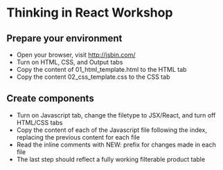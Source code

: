 # Thinking in React Workshop

## Prepare your environment

* Open your browser, visit http://jsbin.com/
* Turn on HTML, CSS, and Output tabs
* Copy the content of 01_html_template.html to the HTML tab
* Copy the content 02_css_template.css to the CSS tab

## Create components

* Turn on Javascript tab, change the filetype to JSX/React, and turn off HTML/CSS tabs
* Copy the content of each of the Javascript file following the index, replacing the previous content for each file
* Read the inline comments with NEW: prefix for changes made in each file
* The last step should reflect a fully working filterable product table
